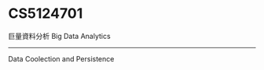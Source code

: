 # CS5124701
巨量資料分析 Big Data Analytics

---------------------------------------
Data Coolection and Persistence
